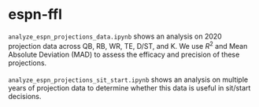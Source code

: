 # espn-ffl
`analyze_espn_projections_data.ipynb` shows an analysis on 2020 projection data across QB, RB, WR, TE, D/ST, and K. We use $R^2$ and Mean Absolute Deviation (MAD) to assess the efficacy and precision of these projections.<br><br>
`analyze_espn_projections_sit_start.ipynb` shows an analysis on multiple years of projection data to determine whether this data is useful in sit/start decisions. 
